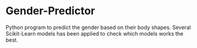 # Gender-Predictor
Python program to predict the gender based on their body shapes.
Several Scikit-Learn models has been applied to check which models works the best.
